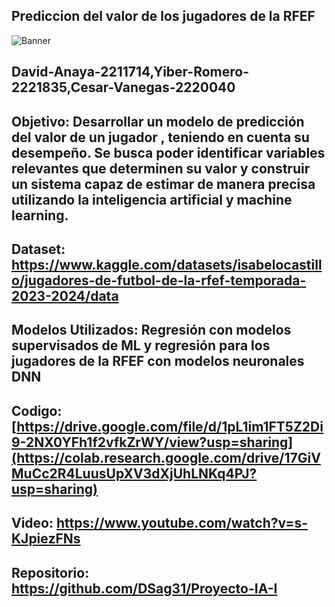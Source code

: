 ## Prediccion del valor de los jugadores de la RFEF
![Banner](https://github.com/user-attachments/assets/f3d8dd32-21f0-4198-b12d-bf5da3edc4b2)
## David-Anaya-2211714,Yiber-Romero-2221835,Cesar-Vanegas-2220040
## Objetivo: Desarrollar un modelo de predicción del valor de un jugador , teniendo en cuenta su desempeño. Se busca poder identificar variables relevantes que determinen su valor y construir un sistema capaz de estimar de manera precisa utilizando la inteligencia artificial y machine learning.
## Dataset: https://www.kaggle.com/datasets/isabelocastillo/jugadores-de-futbol-de-la-rfef-temporada-2023-2024/data
## Modelos Utilizados: Regresión con modelos supervisados de ML y regresión para los jugadores de la RFEF con modelos neuronales DNN
## Codigo: [https://drive.google.com/file/d/1pL1im1FT5Z2Di9-2NX0YFh1f2vfkZrWY/view?usp=sharing](https://colab.research.google.com/drive/17GiVMuCc2R4LuusUpXV3dXjUhLNKq4PJ?usp=sharing)
## Video:  https://www.youtube.com/watch?v=s-KJpiezFNs
## Repositorio: https://github.com/DSag31/Proyecto-IA-I
